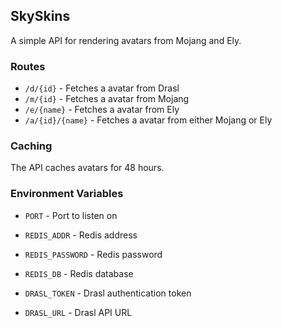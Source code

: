 ## SkySkins

A simple API for rendering avatars from Mojang and Ely.

### Routes

- `/d/{id}` - Fetches a avatar from Drasl
- `/m/{id}` - Fetches a avatar from Mojang
- `/e/{name}` - Fetches a avatar from Ely
- `/a/{id}/{name}` - Fetches a avatar from either Mojang or Ely

### Caching

The API caches avatars for 48 hours.

### Environment Variables

- `PORT` - Port to listen on

- `REDIS_ADDR` - Redis address
- `REDIS_PASSWORD` - Redis password
- `REDIS_DB` - Redis database

- `DRASL_TOKEN` - Drasl authentication token
- `DRASL_URL` - Drasl API URL